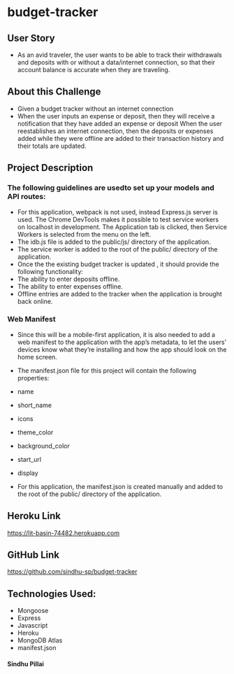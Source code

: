 # budget-tracker

## User Story
- As an avid traveler, the user wants to be able to track their withdrawals and deposits with or without a data/internet connection, so that their account balance is accurate when they are traveling.

## About this Challenge

- Given a budget tracker without an internet connection
- When the user inputs an expense or deposit, then they will receive a notification that they have added an expense or deposit
When the user reestablishes an internet connection, then the deposits or expenses added while they were offline are added to their transaction history and their totals are updated.

## Project Description

### The following guidelines are usedto set up your models and API routes:

- For this application, webpack is not used, instead Express.js server is used. The Chrome DevTools makes it possible to test service workers on localhost in development. The Application tab is clicked, then Service Workers is selected from the menu on the left.
- The idb.js file is added to the public/js/ directory of the application.
- The service worker is added to the root of the public/ directory of the application.
- Once the the existing budget tracker is updated , it should provide the following functionality:</b>
 - The ability to enter deposits offline.
 - The ability to enter expenses offline.
- Offline entries are added to the tracker when the application is brought back online.

### Web Manifest
- Since this will be a mobile-first application, it is also needed to add a web manifest to the application with the app’s metadata, to let the users’ devices know what they’re installing and how the app should look on the home screen.

- The manifest.json file for this project will contain the following properties:
 - name
 - short_name
 - icons
 - theme_color
 - background_color
 - start_url
 - display

- For this application, the manifest.json is created manually and added to the root of the public/ directory of the application. 

## Heroku Link
https://lit-basin-74482.herokuapp.com

## GitHub Link
https://github.com/sindhu-sp/budget-tracker
 

## Technologies Used:
- Mongoose
- Express
- Javascript
- Heroku
- MongoDB Atlas
- manifest.json

#### Sindhu Pillai
